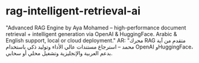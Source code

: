 # rag-intelligent-retrieval-ai
 "Advanced RAG Engine by Aya Mohamed – high-performance document retrieval + intelligent generation via OpenAI &amp; HuggingFace. Arabic &amp; English support, local or cloud deployment."  AR: "محرك RAG متقدم من آية محمد – استرجاع مستندات عالي الأداء وتوليد ذكي باستخدام OpenAI وHuggingFace، بدعم العربية والإنجليزية وتشغيل محلي أو سحابي.
